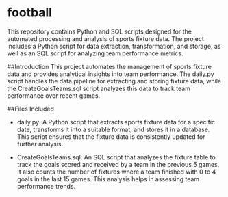 # football
This repository contains Python and SQL scripts designed for the automated processing and analysis of sports fixture data. The project includes a Python script for data extraction, transformation, and storage, as well as an SQL script for analyzing team performance metrics.

##Introduction
This project automates the management of sports fixture data and provides analytical insights into team performance. The daily.py script handles the data pipeline for extracting and storing fixture data, while the CreateGoalsTeams.sql script analyzes this data to track team performance over recent games.

##Files Included
- daily.py: A Python script that extracts sports fixture data for a specific date, transforms it into a suitable format, and stores it in a database. This script ensures that the fixture data is consistently updated for further analysis.

- CreateGoalsTeams.sql: An SQL script that analyzes the fixture table to track the goals scored and received by a team in the previous 5 games. It also counts the number of fixtures where a team finished with 0 to 4 goals in the last 15 games. This analysis helps in assessing team performance trends.
